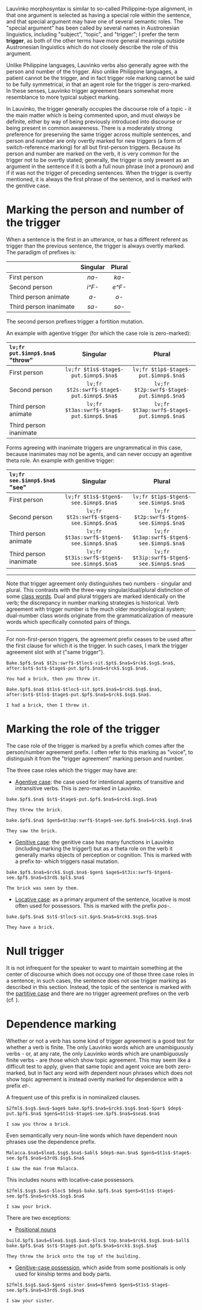 Lauvìnko morphosyntax is similar to so-called Philippine-type
alignment, in that one argument is selected as having a special
role within the sentence, and that special argument may have one
of several semantic roles. The "special argument" has been called
by several names in Austronesian linguistics, including "subject",
"topic", and "trigger"; I prefer the term **trigger**, as both of the
other terms have more general meanings outside Austronesian linguistics
which do not closely describe the role of this argument.

Unlike Philippine languages, Lauvìnko verbs also generally agree
with the person and number of the trigger. Also unlike Philippine
languages, a patient cannot be the trigger, and in fact trigger
role marking cannot be said to be fully symmetrical, in that
an agent role for the trigger is zero-marked. In these senses,
Lauvìnko trigger agreement bears somewhat more resemblance to
more typical subject marking.

In Lauvìnko, the trigger generally occupies the discourse role
of a topic - it the main matter which is being commented upon,
and must *always* be definite, either by way of being previously
introduced into discourse or being present in common awareness.
There is a moderately strong preference for preserving the same
trigger across multiple sentences, and person and number are only
overtly marked for new triggers (a form of switch-reference marking)
for all but first-person triggers. Because its person and
number are marked on the verb, it is very common for the trigger
not to be overtly stated; generally, the trigger is only
present as an argument in the sentence if it is both a
full noun phrase (not a pronoun) and if it was not the trigger
of preceding sentences. When the trigger is overtly mentioned, it
is always the first phrase of the sentence, and is marked with the
genitive case.

# Marking the person and number of the trigger

When a sentence is the first in an utterance, or has a different
referent as trigger than the previous sentence, the trigger is always
overtly marked. The paradigm of prefixes is:

|                        | Singular | Plural |
|:-----------------------|:--------:|:------:|
| First person           |  *na-*   | *ka-*  |
| Second person          |  *i^F-*  | *e^F-* |
| Third person animate   |   *a-*   |  *o-*  |
| Third person inanimate |  *sa-*   | *so-*  |

The second person prefixes trigger a fortition mutation.

An example with agentive trigger (for which the case role is zero-marked):

| `lv;fr put.$imnp$.$na$` "throw" |                  Singular                  |                   Plural                   |
|:--------------------------------|:------------------------------------------:|:------------------------------------------:|
| First person                    |    `lv;fr $t1s$-$tage$-put.$imnp$.$na$`    |    `lv;fr $t1p$-$tage$-put.$imnp$.$na$`    |
| Second person                   | `lv;fr $t2s:swrf$-$tage$-put.$imnp$.$na$`  | `lv;fr $t2p:swrf$-$tage$-put.$imnp$.$na$`  |
| Third person animate            | `lv;fr $t3as:swrf$-$tage$-put.$imnp$.$na$` | `lv;fr $t3ap:swrf$-$tage$-put.$imnp$.$na$` |
| Third person inanimate          |                                            |                                            |

Forms agreeing with inanimate triggers are ungrammatical in this case,
because inanimates may not be agents, and can never occupy an agentive
theta role. An example with genitive trigger:

| `lv;fr see.$imnp$.$na$` "see" |                  Singular                  |                   Plural                   |
|:------------------------------|:------------------------------------------:|:------------------------------------------:|
| First person                  |    `lv;fr $t1s$-$tgen$-see.$imnp$.$na$`    |    `lv;fr $t1p$-$tgen$-see.$imnp$.$na$`    |
| Second person                 | `lv;fr $t2s:swrf$-$tgen$-see.$imnp$.$na$`  | `lv;fr $t2p:swrf$-$tgen$-see.$imnp$.$na$`  |
| Third person animate          | `lv;fr $t3as:swrf$-$tgen$-see.$imnp$.$na$` | `lv;fr $t3ap:swrf$-$tgen$-see.$imnp$.$na$` |
| Third person inanimate        | `lv;fr $t3is:swrf$-$tgen$-see.$imnp$.$na$` | `lv;fr $t3ip:swrf$-$tgen$-see.$imnp$.$na$` |

---

Note that trigger agreement only distinguishes two numbers - singular and
plural. This contrasts with the three-way singular/dual/plural distinction
of some [class words](/class). Dual and plural triggers are marked identically
on the verb; the discrepancy in number marking strategies is historical.
Verb agreement with trigger number is the much older morphological
system; dual-number class words originate from the grammaticalization
of measure words which specifically connoted pairs of things.

---

For non-first-person triggers, the agreement prefix ceases to be used
after the first clause for which it is the trigger. In such cases,
I mark the trigger agreement slot with $st$ ("same trigger").

```
Bake.$pf$.$na$ $t2s:swrf$-$tloc$-sit.$pt$.$na$=$rck$.$sg$.$na$, after:$st$-$st$-$tage$-put.$pf$.$na$=$rck$.$sg$.$na$.

You had a brick, then you threw it.
```

```
Bake.$pf$.$na$ $t1s$-$tloc$-sit.$pt$.$na$=$rck$.$sg$.$na$, after:$st$-$t1s$-$tage$-put.$pf$.$na$=$rck$.$sg$.$na$.

I had a brick, then I threw it.
```

# Marking the role of the trigger

The case role of the trigger is marked by a prefix which comes after
the person/number agreement prefix.
I often refer to this marking as "voice", to distinguish it from the
"trigger agreement" marking person and number.

The three case roles which the trigger may have are:

* [Agentive case](/agentive): the case used for intentional 
agents of transitive
and intransitive verbs. This is zero-marked in Lauvìnko.

```
bake.$pf$.$na$ $st$-$tage$-put.$pf$.$na$=$rck$.$sg$.$na$

They threw the brick.
```

```
bake.$pf$.$na$ $gen$=$t3ap:swrf$-$tage$-see.$pf$.$na$=$rck$.$sg$.$na$

They saw the brick.
```

* [Genitive case](/genitive): the genitive case has many functions
in Lauvìnko (including marking the trigger!) but as a theta role on
the verb it generally marks objects of perception or cognition.
This is marked with a prefix *ta-* which triggers nasal mutation.

```
bake.$pf$.$na$=$rck$.$sg$.$na$-$gen$ $age$=$t3is:swrf$-$tgen$-see.$pf$.$na$=$3rd$.$pl$.$na$

The brick was seen by them.
```

* [Locative case](/adpositional): as a primary argument of the sentence,
locative is most often used for possessors. This is marked with the
prefix *pos-*.

```
bake.$pf$.$na$ $st$-$tloc$-sit.$gn$.$na$=$rck$.$sg$.$na$

They have a brick.
```

# Null trigger

It is not infrequent for the speaker to want to maintain something
at the center of discourse which does not occupy one of those three case
roles in a sentence; in such cases, the sentence does not use trigger
marking as described in this section. Instead, the topic of the sentence
is marked with the [partitive case](/partitive) and there are no
trigger agreement prefixes on the verb (cf. [](argument_order)).

# Dependence marking

Whether or not a verb has some kind of trigger agreement is a good
test for whether a verb is finite. The only Lauvìnko words which
are unambiguously verbs - or, at any rate, the only Lauvìnko
words which are unambiguously finite verbs - are those which
show topic agreement. This may seem like a difficult test to
apply, given that same topic and agent voice are both zero-marked,
but in fact any word with dependent noun phrases which does not
show topic agreement
is instead overtly marked for dependence with a prefix *et-*.

A frequent use of this prefix is in nominalized clauses.

```
$2fml$.$sg$.$au$-$age$ bake.$pf$.$na$=$rck$.$sg$.$na$-$par$ $dep$-put.$pf$.$na$ $gen$=$t1s$-$tage$-see.$pf$.$na$=$sea$.$na$

I saw you throw a brick.
```

Even semantically very noun-line words which have dependent noun phrases
use the dependence prefix.

```
Malacca.$na$=$lea$.$sg$.$na$-$abl$ $dep$-man.$na$ $gen$=$t1s$-$tage$-see.$pf$.$na$=$3rd$.$sg$.$na$

I saw the man from Malacca.
```

This includes nouns with locative-case possessors.

```
$2fml$.$sg$.$au$-$loc$ $dep$-bake.$pf$.$na$ $gen$=$t1s$-$tage$-see.$pf$.$na$=$rck$.$sg$.$na$

I saw your brick.
```

There are two exceptions:

- [Positional nouns](/positionals)

```
build.$pf$.$au$=$lea$.$sg$.$au$-$loc$ top.$na$=$rck$.$sg$.$na$-$all$ bake.$pf$.$na$ $st$-$tage$-put.$pf$.$na$=$rck$.$sg$.$na$

They threw the brick onto the top of the building.
```

- [Genitive-case possession](/possession), which aside from some
positionals is only used for kinship terms and body parts.

```
$2fml$.$sg$.$au$-$gen$ sister.$na$=$femn$ $gen$=$t1s$-$tage$-see.$pf$.$na$=$3rd$.$sg$.$na$

I saw your sister.
```

